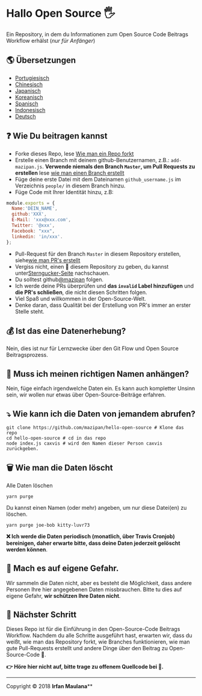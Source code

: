 # Hallo Open Source 🖐️

Ein Repository, in dem du Informationen zum Open Source Code Beitrags Workflow erhälst (_nur für Anfänger_)

## 🌎 Übersetzungen

- [Portugiesisch](https://github.com/mazipan/hello-open-source/blob/master/README-PT-BR.md)
- [Chinesisch](https://github.com/mazipan/hello-open-source/blob/master/README-CHI.md)
- [Japanisch](https://github.com/mazipan/hello-open-source/blob/master/README-JP.md)
- [Koreanisch](https://github.com/mazipan/hello-open-source/blob/master/README-KR.md)
- [Spanisch](https://github.com/mazipan/hello-open-source/blob/master/README-ES.md)
- [Indonesisch](https://github.com/mazipan/hello-open-source/blob/master/README-ID.md)
- [Deutsch](https://github.com/mazipan/hello-open-source/blob/master/README-DE.md)

## ❓ Wie Du beitragen kannst

- Forke dieses Repo, lese [Wie man ein Repo forkt](https://help.github.com/articles/fork-a-repo/)
- Erstelle einen Branch mit deinem github-Benutzernamen, z.B.: `add-mazipan.js`. **Verwende niemals den Branch `Master`, um Pull Requests zu erstellen**
  lese [wie man einen Branch erstellt](https://help.github.com/articles/creating-and-deleting-branches-within-your-repository/)
- Füge deine erste Datei mit dem Dateinamen `github_username.js` im Verzeichnis `people/` in diesem Branch hinzu.
- Füge Code mit Ihrer Identität hinzu, z.B:

````js
module.exports = {
  Name:'DEIN_NAME',
  github:'XXX',
  E-Mail: 'xxx@xxx.com',
  Twitter: '@xxx',
  Facebook: "xxx",
  linkedin: 'in/xxx'.
};
````

- Pull-Request für den Branch `Master` in diesem Repository erstellen, siehe[wie man PR's erstellt](https://help.github.com/articles/creating-a-pull-request/)
- Vergiss nicht, einen 🌟 diesem Repository zu geben, du kannst unter[Sterngucker-Seite](https://github.com/mazipan/hello-open-source/stargazers) nachschauen.
- Du solltest github[@mazipan](https://github.com/mazipan) folgen.
- Ich werde deine PRs überprüfen und **das `invalid` Label hinzufügen** und **die PR's schließen**, die nicht diesen Schritten folgen.
- Viel Spaß und willkommen in der Open-Source-Welt.
- Denke daran, dass Qualität bei der Erstellung von PR's immer an erster Stelle steht.

## 💰 Ist das eine Datenerhebung?

Nein, dies ist nur für Lernzwecke über den Git Flow und Open Source Beitragsprozess.

## 🥶 Muss ich meinen richtigen Namen anhängen?

Nein, füge einfach irgendwelche Daten ein. Es kann auch kompletter Unsinn sein, wir wollen nur etwas über Open-Source-Beiträge erfahren.

## ⤵️ Wie kann ich die Daten von jemandem abrufen?

```shell
git clone https://github.com/mazipan/hello-open-source # Klone das repo
cd hello-open-source # cd in das repo
node index.js caxvis # wird den Namen dieser Person caxvis zurückgeben.
```

## 🗑️ Wie man die Daten löscht

Alle Daten löschen

```shell
yarn purge
```

Du kannst einen Namen (oder mehr) angeben, um nur diese Datei(en) zu löschen.

```shell
yarn purge joe-bob kitty-luvr73
```

**❌ Ich werde die Daten periodisch (monatlich, über Travis Cronjob) bereinigen, daher erwarte bitte, dass deine Daten jederzeit gelöscht werden können**.

## 🙈 Mach es auf eigene Gefahr.

Wir sammeln die Daten nicht, aber es besteht die Möglichkeit, dass andere Personen Ihre hier angegebenen Daten missbrauchen. Bitte tu dies auf eigene Gefahr, **wir schützen Ihre Daten nicht**.

## 🚶 Nächster Schritt

Dieses Repo ist für die Einführung in den Open-Source-Code Beitrags Workflow.
Nachdem du alle Schritte ausgeführt hast, erwarten wir, dass du weißt, wie man das Repository forkt, wie Branches funktionieren, wie man gute Pull-Requests erstellt und andere Dinge über den Beitrag zu Open-Source-Code 🥳.

**👉 Höre hier nicht auf, bitte trage zu offenem Quellcode bei 🙏.**

---

Copyright © 2018 **Irfan Maulana****
